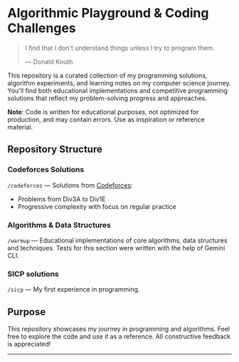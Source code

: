# Algorithmic Playground & Coding Challenges

> I find that I don't understand things unless I try to program them.
>
> &mdash; Donald Knuth

This repository is a curated collection of my programming solutions, algorithm experiments, and learning notes on my computer science journey. You'll find both educational implementations and competitive programming solutions that reflect my problem-solving progress and approaches.

**Note**: Code is written for educational purposes, not optimized for production, and may contain errors. Use as inspiration or reference material.

## Repository Structure

### Codeforces Solutions
`/codeforces` — Solutions from [Codeforces](https://codeforces.com):
- Problems from Div3A to Div1E
- Progressive complexity with focus on regular practice

### Algorithms & Data Structures
`/warmup` — Educational implementations of core algorithms, data structures and techniques. Tests for this section were written with the help of Gemini CLI.

### SICP solutions
`/sicp` — My first experience in programming.

## Purpose

This repository showcases my journey in programming and algorithms. Feel free to explore the code and use it as a reference. All constructive feedback is appreciated!

---
